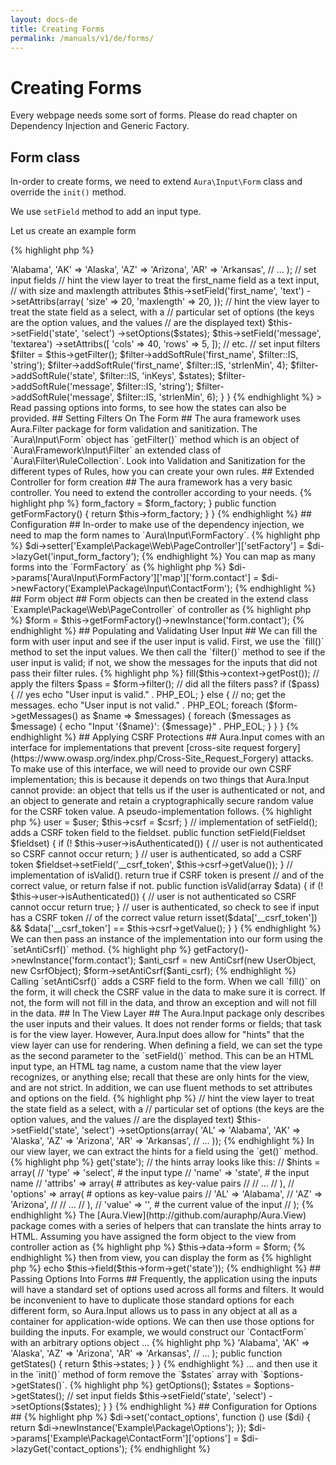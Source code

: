 ```yaml
---
layout: docs-de
title: Creating Forms
permalink: /manuals/v1/de/forms/
---
```


# Creating Forms #

Every webpage needs some sort of forms. Please do read chapter on 
Dependency Injection and Generic Factory.

## Form class ##

In-order to create forms, we need to extend `Aura\Input\Form` class 
and override the `init()` method.

We use `setField` method to add an input type. 

Let us create an example form

{% highlight php %}
<?php
namespace Example\Package\Input;

use Aura\Input\Form;

class ContactForm extends Form
{
    public function init()
    {
        $states = array(
            'AL' => 'Alabama',
            'AK' => 'Alaska',
            'AZ' => 'Arizona',
            'AR' => 'Arkansas',
            // ...
         );
        
        // set input fields
        // hint the view layer to treat the first_name field as a text input,
        // with size and maxlength attributes
        $this->setField('first_name', 'text')
             ->setAttribs(array(
                'size' => 20,
                'maxlength' => 20,
             ));
        
        // hint the view layer to treat the state field as a select, with a 
        // particular set of options (the keys are the option values, and the values
        // are the displayed text)
        $this->setField('state', 'select')
             ->setOptions($states);
    
        $this->setField('message', 'textarea')
            ->setAttribs([
                'cols' => 40,
                'rows' => 5,
            ]);
        // etc.
        
        // set input filters
        $filter = $this->getFilter();
        $filter->addSoftRule('first_name', $filter::IS, 'string');
        $filter->addSoftRule('first_name', $filter::IS, 'strlenMin', 4);
        $filter->addSoftRule('state', $filter::IS, 'inKeys', $states);
        $filter->addSoftRule('message', $filter::IS, 'string');
        $filter->addSoftRule('message', $filter::IS, 'strlenMin', 6);
    }
}
{% endhighlight %}

> Read passing options into forms, to see how the states can also be provided.

## Setting Filters On The Form ##

The aura framework uses Aura.Filter package for form validation and 
sanitization. The `Aura\Input\Form` object has `getFilter()` method 
which is an object of `Aura\Framework\Input\Filter` an extended class of 
`Aura\Filter\RuleCollection`.

Look into Validation and Sanitization for 
the different types of Rules, how you can create your own rules.

## Extended Controller for form creation ##

The aura framework has a very basic controller. You need to extend 
the controller according to your needs.

{% highlight php %}
<?php
namespace Example\Package\Web;

use Aura\Framework\Web\Controller\AbstractPage;
use Aura\Input\FormFactory;

abstract class PageController extends AbstractPage
{        
    protected $form_factory;

    public function setFormFactory(FormFactory $form_factory)
    {
        $this->form_factory = $form_factory;
    }

    public function getFormFactory()
    {
        return $this->form_factory;
    }
}
{% endhighlight %}

## Configuration ##

In-order to make use of the dependency injection, we need to map the 
form names to `Aura\Input\FormFactory`.
    
{% highlight php %}
$di->setter['Example\Package\Web\PageController']['setFactory'] = 
    $di->lazyGet('input_form_factory');
{% endhighlight %}

You can map as many forms into the `FormFactory` as 

{% highlight php %}
$di->params['Aura\Input\FormFactory']['map']['form.contact'] = 
    $di->newFactory('Example\Package\Input\ContactForm');
{% endhighlight %}

## Form object ##

Form objects can then be created in the extend class 
`Example\Package\Web\PageController` of controller as 

{% highlight php %}
$form = $this->getFormFactory()->newInstance('form.contact');
{% endhighlight %}

## Populating and Validating User Input ##

We can fill the form with user input and see if the user input is valid. 
First, we use the `fill()` method to set the input values. 
We then call the `filter()` method to see if the user input is valid; 
if not, we show the messages for the inputs
that did not pass their filter rules.

{% highlight php %}
<?php
// fill the form with $_POST array elements
// that match the form input names.
$form->fill($this->context->getPost());

// apply the filters
$pass = $form->filter();

// did all the filters pass?
if ($pass) {
    // yes
    echo "User input is valid." . PHP_EOL;
} else {
    // no; get the messages.
    echo "User input is not valid." . PHP_EOL;
    foreach ($form->getMessages() as $name => $messages) {
        foreach ($messages as $message) {
            echo "Input '{$name}': {$message}" . PHP_EOL;
        }
    }
}
{% endhighlight %}

## Applying CSRF Protections ##

Aura.Input comes with an interface for implementations that prevent
[cross-site request forgery](https://www.owasp.org/index.php/Cross-Site_Request_Forgery)
attacks.  To make use of this interface, we will need to provide our own
CSRF implementation; this is because it depends on two things that Aura.Input
cannot provide: an object that tells us if the user is authenticated or not,
and an object to generate and retain a cryptographically secure random value
for the CSRF token value.  A pseudo-implementation follows.

{% highlight php %}
<?php
namespace Example\Package\Input;

use Aura\Input\AntiCsrfInterface;
use Aura\Input\Fieldset;
use Example\Package\CsrfObject;
use Example\Package\UserObject;

class AntiCsrf implements AntiCsrfInterface
{
    // a user object indicating if the user is authenticated or not
    protected $user;
    
    // a csrf value generation object
    protected $csrf;
    
    public function __construct(UserObject $user, CsrfObject $csrf)
    {
        $this->user = $user;
        $this->csrf = $csrf;
    }
    
    // implementation of setField(); adds a CSRF token field to the fieldset.
    public function setField(Fieldset $fieldset)
    {
        if (! $this->user->isAuthenticated()) {
            // user is not authenticated so CSRF cannot occur
            return;
        }
        
        // user is authenticated, so add a CSRF token
        $fieldset->setField('__csrf_token', $this->csrf->getValue());
    }
    
    // implementation of isValid().  return true if CSRF token is present
    // and of the correct value, or return false if not.
    public function isValid(array $data)
    {
        if (! $this->user->isAuthenticated()) {
            // user is not authenticated so CSRF cannot occur
            return true;
        }
        
        // user is authenticated, so check to see if input has a CSRF token
        // of the correct value
        return isset($data['__csrf_token'])
            && $data['__csrf_token'] == $this->csrf->getValue();
    }
}
{% endhighlight %}

We can then pass an instance of the implementation into our form using the
`setAntiCsrf()` method.


{% highlight php %}
<?php
$form = $this->getFactory()->newInstance('form.contact');
$anti_csrf = new AntiCsrf(new UserObject, new CsrfObject);
$form->setAntiCsrf($anti_csrf);
{% endhighlight %}

Calling `setAntiCsrf()` adds a CSRF field to the form.

When we call `fill()` on the form, it will check the CSRF value in the data
to make sure it is correct.  If not, the form will not fill in the data, and
throw an exception and will not fill in the data.


## In The View Layer ##

The Aura.Input package only describes the user inputs and their values. It
does not render forms or fields; that task is for the view layer. However,
Aura.Input does allow for "hints" that the view layer can use for rendering.

When defining a field, we can set the type as the second parameter to the
`setField()` method. This can be an HTML input type, an HTML tag name, a
custom name that the view layer recognizes, or anything else; recall that
these are only hints for the view, and are not strict. In addition, we can use
fluent methods to set attributes and options on the field.

{% highlight php %}    
// hint the view layer to treat the state field as a select, with a 
// particular set of options (the keys are the option values, and the values
// are the displayed text)
$this->setField('state', 'select')
     ->setOptions(array(
        'AL' => 'Alabama',
        'AK' => 'Alaska',
        'AZ' => 'Arizona',
        'AR' => 'Arkansas',
        // ...
     ));
{% endhighlight %}

In our view layer, we can extract the hints for a field using the `get()`
method.

{% highlight php %}
<?php
// get the hints for the state field
$hints = $form->get('state');

// the hints array looks like this:
// $hints = array(
//     'type' => 'select',      # the input type
//     'name' => 'state',       # the input name
//     'attribs' => array(           # attributes as key-value pairs
//         // ...
//     ),
//     'options' => array(           # options as key-value pairs
//         'AL' => 'Alabama',
//         'AZ' => 'Arizona',
//         // ...
//     ),
//     'value' => '',           # the current value of the input
// );
{% endhighlight %}

The [Aura.View](http://github.com/auraphp/Aura.View) package comes with a
series of helpers that can translate the hints array to HTML.

Assuming you have assigned the form object to the view from controller 
action as
   
{% highlight php %}
$this->data->form = $form;
{% endhighlight %}

then from view, you can display the form as

{% highlight php %}
echo $this->field($this->form->get('state'));
{% endhighlight %}

## Passing Options Into Forms ##

Frequently, the application using the inputs will have a standard set of
options used across all forms and filters. It would be inconvenient to have
to duplicate those standard options for each different form, so Aura.Input
allows us to pass in any object at all as a container for application-wide
options.  We can then use those options for building the inputs.

For example, we would construct our `ContactForm` with an arbitrary options
object ...

{% highlight php %}
<?php
namespace Example\Package;

class Options
{
    protected $states = array(
        'AL' => 'Alabama',
        'AK' => 'Alaska',
        'AZ' => 'Arizona',
        'AR' => 'Arkansas',
        // ...
    );
    
    public function getStates()
    {
        return $this->states;
    }
}
{% endhighlight %}

... and then use it in the `init()` method of form remove the `$states` 
array with `$options->getStates()`.

{% highlight php %}
<?php
namespace Example\Package;

use Aura\Input\Form;

class ContactForm extends Form
{
    protected function init()
    {
        // the options object injected via constructor
        $options = $this->getOptions();
        
        $states = $options->getStates();
        
        // set input fields
        $this->setField('state', 'select')
             ->setOptions($states);
    }
}
{% endhighlight %}

## Configuration for Options ##

{% highlight php %}
$di->set('contact_options', function () use ($di) {
    return $di->newInstance('Example\Package\Options');
});

$di->params['Example\Package\ContactForm']['options'] = $di->lazyGet('contact_options');
{% endhighlight %}
